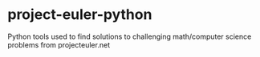 # project-euler-python
Python tools used to find solutions to challenging math/computer science problems from projecteuler.net
